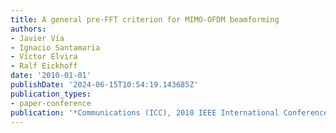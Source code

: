 ```yaml
---
title: A general pre-FFT criterion for MIMO-OFDM beamforming
authors:
- Javier Vı́a
- Ignacio Santamaria
- Víctor Elvira
- Ralf Eickhoff
date: '2010-01-01'
publishDate: '2024-06-15T10:54:19.143685Z'
publication_types:
- paper-conference
publication: '*Communications (ICC), 2010 IEEE International Conference on*'
---
```

